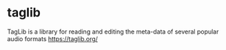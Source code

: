 # taglib
TagLib is a library for reading and editing the meta-data of several popular audio formats https://taglib.org/
